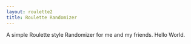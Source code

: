 ```yaml
---
layout: roulette2
title: Roulette Randomizer
---
```


A simple Roulette style Randomizer for me and my friends.
Hello World. 
